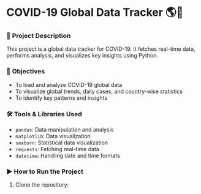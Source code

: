 # COVID-19 Global Data Tracker 🌎🦠

### 📌 **Project Description**
This project is a global data tracker for COVID-19. It fetches real-time data, performs analysis, and visualizes key insights using Python.

### 🎯 **Objectives**
- To load and analyze COVID-19 global data
- To visualize global trends, daily cases, and country-wise statistics
- To identify key patterns and insights

### 🛠️ **Tools & Libraries Used**
- `pandas`: Data manipulation and analysis
- `matplotlib`: Data visualization
- `seaborn`: Statistical data visualization
- `requests`: Fetching real-time data
- `datetime`: Handling date and time formats

### ▶️ **How to Run the Project**
1. Clone the repository:

